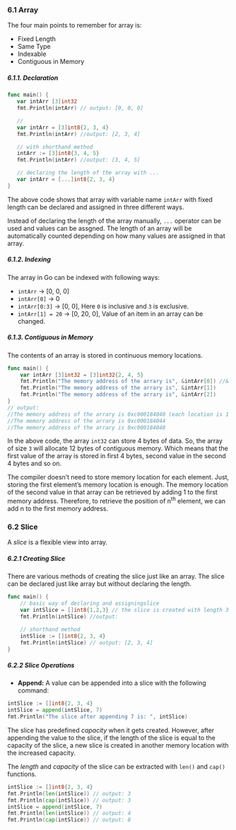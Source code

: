 ### 6.1 Array
The four main points to remember for array is:
- Fixed Length
- Same Type
- Indexable
- Contiguous in Memory

##### 6.1.1. Declaration
 ```Go
 func main() {
	var intArr [3]int32
	fmt.Println(intArr) // output: [0, 0, 0]

	// 
	var intArr = [3]int8{2, 3, 4}
	fmt.Println(intArr) //output: [2, 3, 4]

	// with shorthand method
	intArr := [3]int8{3, 4, 5} 
	fmt.Println(intArr) //output: [3, 4, 5]

	// declaring the length of the array with ...
	var intArr = [...]int8{2, 3, 4}
 }
 
```
 The above code shows that array with variable name `intArr` with fixed length can be declared and assigned in three different ways.

Instead of declaring the length of the array manually, `...` operator can be used and values can be assgned. The length of an array will be automatically counted depending on how many values are assigned in that array.

##### 6.1.2. Indexing
The array in Go can be indexed with following ways:
- `intArr` &rarr; [0, 0, 0]
- `intArr[0]` &rarr; 0
- `intArr[0:3]` &rarr; [0, 0], Here `0` is inclusive and `3` is exclusive. 
- `intArr[1] = 20` &rarr; [0, 20, 0], Value of an item in an array can be changed.

##### 6.1.3. Contiguous in Memory
The contents of an array is stored in continuous memory locations.
```Go
func main() {
	var intArr [3]int32 = [3]int32{2, 4, 5}
	fmt.Println("The memory address of the arrary is", &intArr[0]) //& prints out the memory location of that variable.
	fmt.Println("The memory address of the arrary is", &intArr[1])
	fmt.Println("The memory address of the arrary is", &intArr[2])
}
// output: 
//The memory address of the arrary is 0xc000184040 (each location is 1 byte)
//The memory address of the arrary is 0xc000184044
//The memory address of the arrary is 0xc000184048
```

In the above code, the array `int32` can store 4 bytes of data. So, the array of size `3` will allocate 12 bytes of contiguous memory. Which means that the first value of the array is stored in first 4 bytes, second value in the second 4 bytes and so on. 

The compiler doesn’t need to store memory location for each element. Just, storing the first element’s memory location is enough. The memory location of the second value in that array can be retrieved by adding 1 to the first memory address. Therefore, to retrieve the position of n<sup>th</sup> element, we can add n to the first memory address.

### 6.2 Slice
A *slice* is a flexible view into array. 

##### 6.2.1 Creating Slice
There are various methods of creating the slice just like an array. The slice can be declared just like array but without declaring the length. 
```Go
func main() {
	// basic way of declaring and assigningslice
	var intSlice = []int8{1,2,3} // the slice is created with length 3
	fmt.Println(intSlice) //output: 

	// shorthand method
	intSlice := []int8{2, 3, 4}
	fmt.Println(intSlice) // output: [2, 3, 4]
}
```

##### 6.2.2 Slice Operations
- **Append:**
A value can be appended into a slice with the following command:
```Go
intSlice := []int8{2, 3, 4}
intSlice = append(intSlice, 7)
fmt.Println("The slice after appending 7 is: ", intSlice)
```

The slice has predefined *capacity* when it gets created. However, after appending the value to the slice, if the length of the slice is equal to the capacity of the slice, a new slice is created in another memory location with the increased capacity.

The *length* and *capacity* of the slice can be extracted with `len()` and `cap()` functions.
```Go
intSlice := []int8{2, 3, 4}
fmt.Println(len(intSlice)) // output: 3
fmt.Println(cap(intSlice)) // output: 3
intSlice = append(intSlice, 7)
fmt.Println(len(intSlice)) // output: 4
fmt.Println(cap(intSlice)) // output: 8
```

